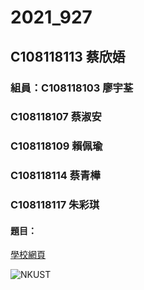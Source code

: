 # 2021_927

## C108118113 蔡欣娪

### 組員：C108118103 廖宇荃
###      C108118107 蔡淑安
###      C108118109 賴佩瑜
###      C108118114 蔡青樺
###      C108118117 朱彩琪

#### 題目：

[學校網頁](https://www.nkust.edu.tw/)

![NKUST](https://www.nkust.edu.tw/var/file/0/1000/img/513/182513897.png "高科大")
